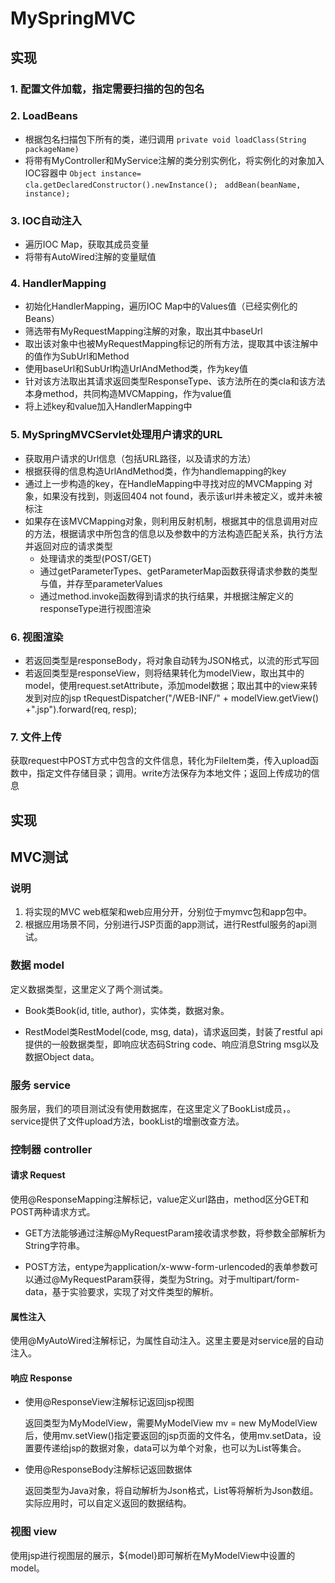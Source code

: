 # MySpringMVC
## 实现

### 1. 配置文件加载，指定需要扫描的包的包名
### 2. LoadBeans

- 根据包名扫描包下所有的类，递归调用
  `private void loadClass(String packageName)`  
- 将带有MyController和MyService注解的类分别实例化，将实例化的对象加入IOC容器中
  `Object instance= cla.getDeclaredConstructor().newInstance(); ` 
  `addBean(beanName, instance);`  

### 3. IOC自动注入

- 遍历IOC Map，获取其成员变量
- 将带有AutoWired注解的变量赋值

### 4. HandlerMapping

- 初始化HandlerMapping，遍历IOC Map中的Values值（已经实例化的Beans）
- 筛选带有MyRequestMapping注解的对象，取出其中baseUrl
- 取出该对象中也被MyRequestMapping标记的所有方法，提取其中该注解中的值作为SubUrl和Method
- 使用baseUrl和SubUrl构造UrlAndMethod类，作为key值
- 针对该方法取出其请求返回类型ResponseType、该方法所在的类cla和该方法本身method，共同构造MVCMapping，作为value值
- 将上述key和value加入HandlerMapping中

### 5. MySpringMVCServlet处理用户请求的URL

- 获取用户请求的Url信息（包括URL路径，以及请求的方法）
- 根据获得的信息构造UrlAndMethod类，作为handlemapping的key
- 通过上一步构造的key，在HandleMapping中寻找对应的MVCMapping 对象，如果没有找到，则返回404 not found，表示该url并未被定义，或并未被标注
- 如果存在该MVCMapping对象，则利用反射机制，根据其中的信息调用对应的方法，根据请求中所包含的信息以及参数中的方法构造匹配关系，执行方法并返回对应的请求类型
  - 处理请求的类型(POST/GET)
  - 通过getParameterTypes、getParameterMap函数获得请求参数的类型与值，并存至parameterValues
  - 通过method.invoke函数得到请求的执行结果，并根据注解定义的responseType进行视图渲染

### 6. 视图渲染

- 若返回类型是responseBody，将对象自动转为JSON格式，以流的形式写回 
- 若返回类型是responseView，则将结果转化为modelView，取出其中的model，使用request.setAttribute，添加model数据；取出其中的view来转发到对应的jsp
  tRequestDispatcher("/WEB-INF/" + modelView.getView() +".jsp").forward(req, resp);  

### 7. 文件上传

获取request中POST方式中包含的文件信息，转化为FileItem类，传入upload函数中，指定文件存储目录；调用。write方法保存为本地文件；返回上传成功的信息

## 实现

## MVC测试

### 说明

1. 将实现的MVC web框架和web应用分开，分别位于mymvc包和app包中。
2. 根据应用场景不同，分别进行JSP页面的app测试，进行Restful服务的api测试。



### 数据 model

定义数据类型，这里定义了两个测试类。

- Book类Book(id, title, author)，实体类，数据对象。

- RestModel类RestModel(code, msg, data)，请求返回类，封装了restful api提供的一般数据类型，即响应状态码String code、响应消息String msg以及数据Object data。



### 服务 service

服务层，我们的项目测试没有使用数据库，在这里定义了BookList成员，。service提供了文件upload方法，bookList的增删改查方法。



### 控制器 controller

#### **请求 Request**

  使用@ResponseMapping注解标记，value定义url路由，method区分GET和POST两种请求方式。  

- GET方法能够通过注解@MyRequestParam接收请求参数，将参数全部解析为String字符串。

- POST方法，entype为application/x-www-form-urlencoded的表单参数可以通过@MyRequestParam获得，类型为String。对于multipart/form-data，基于实验要求，实现了对文件类型的解析。

#### **属性注入**

  使用@MyAutoWired注解标记，为属性自动注入。这里主要是对service层的自动注入。  

#### **响应 Response**  

- 使用@ResponseView注解标记返回jsp视图

  返回类型为MyModelView，需要MyModelView mv = new MyModelView后，使用mv.setView()指定要返回的jsp页面的文件名，使用mv.setData，设置要传递给jsp的数据对象，data可以为单个对象，也可以为List等集合。

- 使用@ResponseBody注解标记返回数据体

  返回类型为Java对象，将自动解析为Json格式，List等将解析为Json数组。实际应用时，可以自定义返回的数据结构。

### 视图 view

使用jsp进行视图层的展示，${model}即可解析在MyModelView中设置的model。
